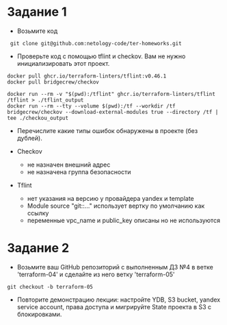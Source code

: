 # Задание 1

* Возьмите код
```ignorelang
 git clone git@github.com:netology-code/ter-homeworks.git
```

* Проверьте код с помощью tflint и checkov. Вам не нужно инициализировать этот проект.

```ignorelang
docker pull ghcr.io/terraform-linters/tflint:v0.46.1
docker pull bridgecrew/checkov

docker run --rm -v "$(pwd):/tflint" ghcr.io/terraform-linters/tflint /tflint > ./tflint_output
docker run --rm --tty --volume $(pwd):/tf --workdir /tf bridgecrew/checkov --download-external-modules true --directory /tf | tee ./checkou_output
```

* Перечислите какие типы ошибок обнаружены в проекте (без дублей).

* Checkov 
  * не назначен внешний адрес
  * не назначена группа безопасности 

* Tflint
  * нет указания на версию у провайдера yandex и template
  * Мodule source "git::..." использует вертку по умолчанию как ссылку 
  * переменные vpc_name и public_key описаны но не используются

# Задание 2

* Возьмите ваш GitHub репозиторий с выполненным ДЗ №4 в ветке 'terraform-04' и сделайте из него ветку 'terraform-05'
```ignorelang
git checkout -b terraform-05
```

* Повторите демонстрацию лекции: настройте YDB, S3 bucket, yandex service account, права доступа и мигрируйте State проекта в S3 с блокировками.



